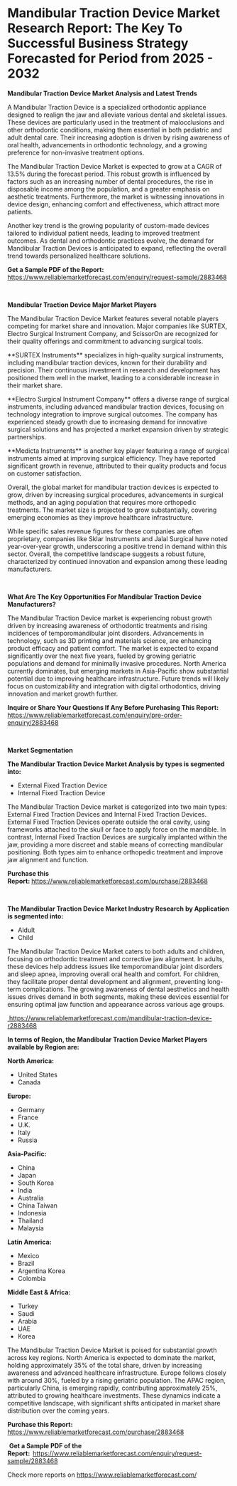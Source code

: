 <p><h1>Mandibular Traction Device Market Research Report: The Key To Successful Business Strategy Forecasted for Period from 2025 - 2032</h1></p><p><strong>Mandibular Traction Device Market Analysis and Latest Trends</strong></p>
<p><p>A Mandibular Traction Device is a specialized orthodontic appliance designed to realign the jaw and alleviate various dental and skeletal issues. These devices are particularly used in the treatment of malocclusions and other orthodontic conditions, making them essential in both pediatric and adult dental care. Their increasing adoption is driven by rising awareness of oral health, advancements in orthodontic technology, and a growing preference for non-invasive treatment options.</p><p>The Mandibular Traction Device Market is expected to grow at a CAGR of 13.5% during the forecast period. This robust growth is influenced by factors such as an increasing number of dental procedures, the rise in disposable income among the population, and a greater emphasis on aesthetic treatments. Furthermore, the market is witnessing innovations in device design, enhancing comfort and effectiveness, which attract more patients. </p><p>Another key trend is the growing popularity of custom-made devices tailored to individual patient needs, leading to improved treatment outcomes. As dental and orthodontic practices evolve, the demand for Mandibular Traction Devices is anticipated to expand, reflecting the overall trend towards personalized healthcare solutions.</p></p>
<p><strong>Get a Sample PDF of the Report:&nbsp;</strong> <a href="https://www.reliablemarketforecast.com/enquiry/request-sample/2883468?utm_campaign=2950&utm_medium=2&utm_source=Github&utm_content=ia&utm_term=13032025&utm_id=mandibular-traction-device">https://www.reliablemarketforecast.com/enquiry/request-sample/2883468</a></p>
<p>&nbsp;</p>
<p><strong>Mandibular Traction Device Major Market Players</strong></p>
<p><p>The Mandibular Traction Device Market features several notable players competing for market share and innovation. Major companies like SURTEX, Electro Surgical Instrument Company, and ScissorOn are recognized for their quality offerings and commitment to advancing surgical tools. </p><p>**SURTEX Instruments** specializes in high-quality surgical instruments, including mandibular traction devices, known for their durability and precision. Their continuous investment in research and development has positioned them well in the market, leading to a considerable increase in their market share.</p><p>**Electro Surgical Instrument Company** offers a diverse range of surgical instruments, including advanced mandibular traction devices, focusing on technology integration to improve surgical outcomes. The company has experienced steady growth due to increasing demand for innovative surgical solutions and has projected a market expansion driven by strategic partnerships.</p><p>**Medicta Instruments** is another key player featuring a range of surgical instruments aimed at improving surgical efficiency. They have reported significant growth in revenue, attributed to their quality products and focus on customer satisfaction.</p><p>Overall, the global market for mandibular traction devices is expected to grow, driven by increasing surgical procedures, advancements in surgical methods, and an aging population that requires more orthopedic treatments. The market size is projected to grow substantially, covering emerging economies as they improve healthcare infrastructure.</p><p>While specific sales revenue figures for these companies are often proprietary, companies like Sklar Instruments and Jalal Surgical have noted year-over-year growth, underscoring a positive trend in demand within this sector. Overall, the competitive landscape suggests a robust future, characterized by continued innovation and expansion among these leading manufacturers.</p></p>
<p>&nbsp;</p>
<p><strong>What Are The Key Opportunities For Mandibular Traction Device Manufacturers?</strong></p>
<p><p>The Mandibular Traction Device market is experiencing robust growth driven by increasing awareness of orthodontic treatments and rising incidences of temporomandibular joint disorders. Advancements in technology, such as 3D printing and materials science, are enhancing product efficacy and patient comfort. The market is expected to expand significantly over the next five years, fueled by growing geriatric populations and demand for minimally invasive procedures. North America currently dominates, but emerging markets in Asia-Pacific show substantial potential due to improving healthcare infrastructure. Future trends will likely focus on customizability and integration with digital orthodontics, driving innovation and market growth further.</p></p>
<p><strong>Inquire or Share Your Questions If Any Before Purchasing This Report:</strong> <a href="https://www.reliablemarketforecast.com/enquiry/pre-order-enquiry/2883468?utm_campaign=2950&utm_medium=2&utm_source=Github&utm_content=ia&utm_term=13032025&utm_id=mandibular-traction-device">https://www.reliablemarketforecast.com/enquiry/pre-order-enquiry/2883468</a></p>
<p>&nbsp;</p>
<p><strong>Market Segmentation</strong></p>
<p><strong>The Mandibular Traction Device Market Analysis by types is segmented into:</strong></p>
<p><ul><li>External Fixed Traction Device</li><li>Internal Fixed Traction Device</li></ul></p>
<p><p>The Mandibular Traction Device market is categorized into two main types: External Fixed Traction Devices and Internal Fixed Traction Devices. External Fixed Traction Devices operate outside the oral cavity, using frameworks attached to the skull or face to apply force on the mandible. In contrast, Internal Fixed Traction Devices are surgically implanted within the jaw, providing a more discreet and stable means of correcting mandibular positioning. Both types aim to enhance orthopedic treatment and improve jaw alignment and function.</p></p>
<p><strong>Purchase this Report:&nbsp;</strong><a href="https://www.reliablemarketforecast.com/purchase/2883468?utm_campaign=2950&utm_medium=2&utm_source=Github&utm_content=ia&utm_term=13032025&utm_id=mandibular-traction-device">https://www.reliablemarketforecast.com/purchase/2883468</a></p>
<p>&nbsp;</p>
<p><strong>The Mandibular Traction Device Market Industry Research by Application is segmented into:</strong></p>
<p><ul><li>Aldult</li><li>Child</li></ul></p>
<p><p>The Mandibular Traction Device Market caters to both adults and children, focusing on orthodontic treatment and corrective jaw alignment. In adults, these devices help address issues like temporomandibular joint disorders and sleep apnea, improving overall oral health and comfort. For children, they facilitate proper dental development and alignment, preventing long-term complications. The growing awareness of dental aesthetics and health issues drives demand in both segments, making these devices essential for ensuring optimal jaw function and appearance across various age groups.</p></p>
<p><a href="https://www.reliablemarketforecast.com/mandibular-traction-device-r2883468?utm_campaign=2950&utm_medium=2&utm_source=Github&utm_content=ia&utm_term=13032025&utm_id=mandibular-traction-device">&nbsp;https://www.reliablemarketforecast.com/mandibular-traction-device-r2883468</a></p>
<p><strong>In terms of Region, the Mandibular Traction Device Market Players available by Region are:</strong></p>
<p>
    <p> <strong> North America: </strong>
        <ul>
            <li>United States</li>
            <li>Canada</li>
        </ul>
        </p> 
    <p> <strong> Europe: </strong>
        <ul>
            <li>Germany</li>
            <li>France</li>
            <li>U.K.</li>
            <li>Italy</li>
            <li>Russia</li>
        </ul>
        </p> 
    <p> <strong> Asia-Pacific: </strong>
        <ul>
            <li>China</li>
            <li>Japan</li>
            <li>South Korea</li>
            <li>India</li>
            <li>Australia</li>
            <li>China Taiwan</li>
            <li>Indonesia</li>
            <li>Thailand</li>
            <li>Malaysia</li>
        </ul>
        </p> 
    <p> <strong> Latin America: </strong>
        <ul>
            <li>Mexico</li>
            <li>Brazil</li>
            <li>Argentina Korea</li>
            <li>Colombia</li>
        </ul>
        </p> 
    <p> <strong> Middle East & Africa: </strong>
        <ul>
            <li>Turkey</li>
            <li>Saudi</li>
            <li>Arabia</li>
            <li>UAE</li>
            <li>Korea</li>
        </ul>
    </p>
    </p>
<p><p>The Mandibular Traction Device Market is poised for substantial growth across key regions. North America is expected to dominate the market, holding approximately 35% of the total share, driven by increasing awareness and advanced healthcare infrastructure. Europe follows closely with around 30%, fueled by a rising geriatric population. The APAC region, particularly China, is emerging rapidly, contributing approximately 25%, attributed to growing healthcare investments. These dynamics indicate a competitive landscape, with significant shifts anticipated in market share distribution over the coming years.</p></p>
<p><strong>Purchase this Report: </strong><a href="https://www.reliablemarketforecast.com/purchase/2883468?utm_campaign=2950&utm_medium=2&utm_source=Github&utm_content=ia&utm_term=13032025&utm_id=mandibular-traction-device">https://www.reliablemarketforecast.com/purchase/2883468</a></p>
<p>&nbsp;<strong>Get a Sample PDF of the Report:&nbsp;&nbsp;</strong><a href="https://www.reliablemarketforecast.com/enquiry/request-sample/2883468?utm_campaign=2950&utm_medium=2&utm_source=Github&utm_content=ia&utm_term=13032025&utm_id=mandibular-traction-device">https://www.reliablemarketforecast.com/enquiry/request-sample/2883468</a></p>
<p><strong></strong></p>
<p>Check more reports on <a href="https://www.reliablemarketforecast.com/?utm_campaign=2950&utm_medium=2&utm_source=Github&utm_content=ia&utm_term=13032025&utm_id=mandibular-traction-device">https://www.reliablemarketforecast.com/</a></p>
